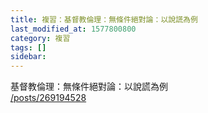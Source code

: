 ```yaml
---
title: 複習：基督教倫理：無條件絕對論：以說謊為例
last_modified_at: 1577800800
category: 複習
tags: []
sidebar: 
---
```


<p>基督教倫理：無條件絕對論：以說謊為例<br/>
<a href="/posts/269194528" target="_blank">/posts/269194528</a></p>
<p> </p>
